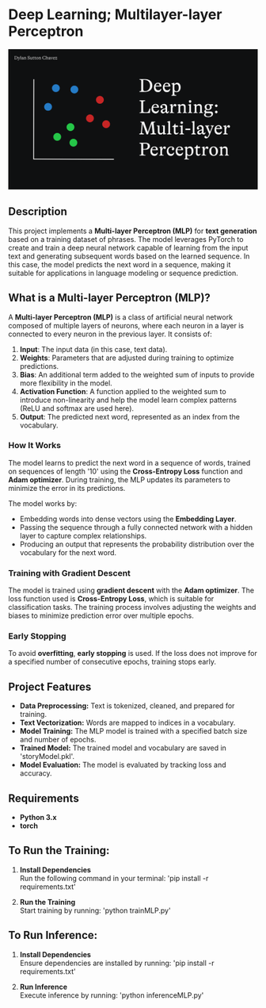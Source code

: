 # Deep Learning; Multilayer-layer Perceptron

![Multilayer-layer Perceptron](multilayerPerceptron.svg)

## Description

This project implements a **Multi-layer Perceptron (MLP)** for **text generation** based on a training dataset of phrases. The model leverages PyTorch to create and train a deep neural network capable of learning from the input text and generating subsequent words based on the learned sequence. In this case, the model predicts the next word in a sequence, making it suitable for applications in language modeling or sequence prediction.

## What is a Multi-layer Perceptron (MLP)?

A **Multi-layer Perceptron (MLP)** is a class of artificial neural network composed of multiple layers of neurons, where each neuron in a layer is connected to every neuron in the previous layer. It consists of:

1. **Input**: The input data (in this case, text data).
2. **Weights**: Parameters that are adjusted during training to optimize predictions.
3. **Bias**: An additional term added to the weighted sum of inputs to provide more flexibility in the model.
4. **Activation Function**: A function applied to the weighted sum to introduce non-linearity and help the model learn complex patterns (ReLU and softmax are used here).
5. **Output**: The predicted next word, represented as an index from the vocabulary.

### How It Works

The model learns to predict the next word in a sequence of words, trained on sequences of length '10' using the **Cross-Entropy Loss** function and **Adam optimizer**. During training, the MLP updates its parameters to minimize the error in its predictions.

The model works by:

- Embedding words into dense vectors using the **Embedding Layer**.
- Passing the sequence through a fully connected network with a hidden layer to capture complex relationships.
- Producing an output that represents the probability distribution over the vocabulary for the next word.

### Training with Gradient Descent

The model is trained using **gradient descent** with the **Adam optimizer**. The loss function used is **Cross-Entropy Loss**, which is suitable for classification tasks. The training process involves adjusting the weights and biases to minimize prediction error over multiple epochs.

### Early Stopping

To avoid **overfitting**, **early stopping** is used. If the loss does not improve for a specified number of consecutive epochs, training stops early.

## Project Features

- **Data Preprocessing:** Text is tokenized, cleaned, and prepared for training.
- **Text Vectorization:** Words are mapped to indices in a vocabulary.
- **Model Training:** The MLP model is trained with a specified batch size and number of epochs.
- **Trained Model:** The trained model and vocabulary are saved in 'storyModel.pkl'.
- **Model Evaluation:** The model is evaluated by tracking loss and accuracy.

## Requirements

- **Python 3.x**
- **torch**

## To Run the Training:

1. **Install Dependencies**  
   Run the following command in your terminal: 'pip install -r requirements.txt'

2. **Run the Training**  
   Start training by running: 'python trainMLP.py'

## To Run Inference:

1. **Install Dependencies**  
   Ensure dependencies are installed by running: 'pip install -r requirements.txt'

2. **Run Inference**  
   Execute inference by running: 'python inferenceMLP.py'